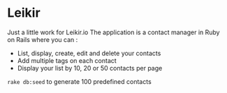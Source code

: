 # Leikir

Just a little work for Leikir.io
The application is a contact manager in Ruby on Rails where you can :
- List, display, create, edit and delete your contacts
- Add multiple tags on each contact
- Display your list by 10, 20 or 50 contacts per page

``rake db:seed`` to generate 100 predefined contacts
